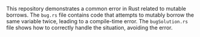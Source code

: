This repository demonstrates a common error in Rust related to mutable borrows. The `bug.rs` file contains code that attempts to mutably borrow the same variable twice, leading to a compile-time error. The `bugSolution.rs` file shows how to correctly handle the situation, avoiding the error.